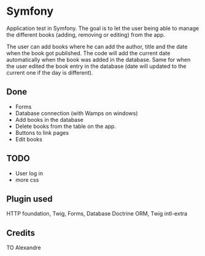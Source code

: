 # Symfony

Application test in Symfony. The goal is to let the user being able to manage the different books (adding, removing or editing) from the app. 

The user can add books where he can add the author, title and the date when the book got published. The code will add the current date automatically when the book was added in the database. Same for when the user edited the book entry in the database (date will updated to the current one if the day is different).

## Done

- Forms
- Database connection (with Wamps on windows)
- Add books in the database
- Delete books from the table on the app.
- Buttons to link pages
- Edit books

## TODO

- User log in
- more css

## Plugin used

HTTP foundation, Twig, Forms, Database Doctrine ORM, Twig intl-extra

## Credits

TO Alexandre
